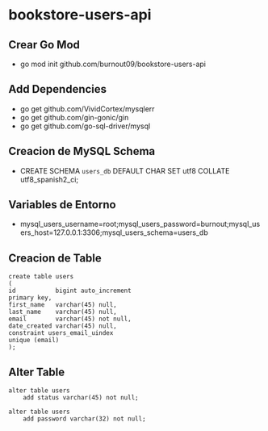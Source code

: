 # bookstore-users-api

## Crear Go Mod
- go mod init github.com/burnout09/bookstore-users-api

## Add Dependencies
- go get github.com/VividCortex/mysqlerr
- go get github.com/gin-gonic/gin
- go get github.com/go-sql-driver/mysql

## Creacion de MySQL Schema
- CREATE SCHEMA `users_db` DEFAULT CHAR SET utf8 COLLATE utf8_spanish2_ci;

## Variables de Entorno
- mysql_users_username=root;mysql_users_password=burnout;mysql_users_host=127.0.0.1:3306;mysql_users_schema=users_db

## Creacion de Table

````
create table users
(
id           bigint auto_increment
primary key,
first_name   varchar(45) null,
last_name    varchar(45) null,
email        varchar(45) not null,
date_created varchar(45) null,
constraint users_email_uindex
unique (email)
);
````

## Alter Table

````
alter table users
	add status varchar(45) not null;

alter table users
	add password varchar(32) not null;
````